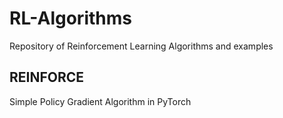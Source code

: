 # RL-Algorithms
Repository of Reinforcement Learning Algorithms and examples

## REINFORCE
Simple Policy Gradient Algorithm in PyTorch
